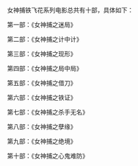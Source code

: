 女神捕铁飞花系列电影总共有十部，具体如下：

第一部：《女神捕之迷局》

第二部：《女神捕之计中计》

第三部：《女神捕之现形》

第四部：《女神捕之局中局》

第五部：《女神捕之借刀》

第六部：《女神捕之铁证》

第七部：《女神捕之杀手无名》

第八部：《女神捕之孽缘》

第九部：《女神捕之绝境》

第十部：《女神捕之心鬼难防》